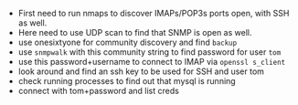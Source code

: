 
- First need to run nmaps to discover IMAPs/POP3s ports open, with SSH as well.
- Here need to use UDP scan to find that SNMP is open as well.
- use onesixtyone for community discovery and find `backup`
- use `snmpwalk` with this community string to find password for user `tom`
- use this password+username to connect to IMAP via `openssl s_client`
- look around and find an ssh key to be used for SSH and user tom
- check running processes to find out that mysql is running
- connect with tom+password and list creds